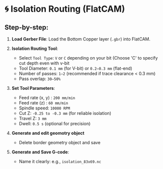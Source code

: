 # 🌀 Isolation Routing (FlatCAM)

## Step-by-step:
1. **Load Gerber File**: Load the Bottom Copper layer (`.gbr`) into FlatCAM.
2. **Isolation Routing Tool**:
   - Select `Tool Type`: `V` or `C` depending on your bit (Choose 'C' to specify cut depth even with v-bit
   - Tool Diameter: `0.1 mm` (for V-bit) or `0.2–0.3 mm` (flat-end)
   - Number of passes: `1–2` (recommended if trace clearance < 0.3 mm)
   - Pass overlap: `30–50%`

3. **Set Tool Parameters**:
   - Feed rate (x, y) : `200 mm/min`
   - Feed rate (z) : `60 mm/min`
   - Spindle speed: `10000 RPM`
   - Cut Z: `-0.25 to -0.3 mm` (for reliable isolation)
   - Travel Z: `3 mm`
   - Dwell: `0.5 s` (optional for precision)
  
4. **Generate and edit geomotry object**
   - Delete border geometry object and save

5. **Generate and Save G-code**:
   - Name it clearly: e.g., `isolation_83x69.nc`
